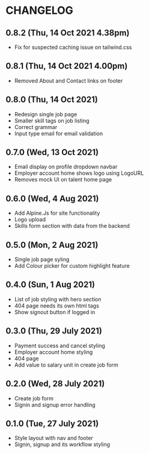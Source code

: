# CHANGELOG

## 0.8.2 (Thu, 14 Oct 2021 4.38pm)
+ Fix for suspected caching issue on tailwind.css

## 0.8.1 (Thu, 14 Oct 2021 4.00pm)
+ Removed About and Contact links on footer

## 0.8.0 (Thu, 14 Oct 2021)
+ Redesign single job page
+ Smaller skill tags on job listing
+ Correct grammar
+ Input type email for email validation

## 0.7.0 (Wed, 13 Oct 2021)
+ Email display on profile dropdown navbar
+ Employer account home shows logo using LogoURL
+ Removes mock UI on talent home page

## 0.6.0 (Wed, 4 Aug 2021)
+ Add Alpine.Js for site functionality
+ Logo upload
+ Skills form section with data from the backend

## 0.5.0 (Mon, 2 Aug 2021)
+ Single job page syling
+ Add Colour picker for custom highlight feature

## 0.4.0 (Sun, 1 Aug 2021)
+ List of job styling with hero section
+ 404 page needs its own html tags
+ Show signout button if logged in

## 0.3.0 (Thu, 29 July 2021)
+ Payment success and cancel styling
+ Employer account home styling
+ 404 page
+ Add value to salary unit in create job form

## 0.2.0 (Wed, 28 July 2021)
+ Create job form
+ Signin and signup error handling

## 0.1.0 (Tue, 27 July 2021)
+ Style layout with nav and footer
+ Signin, signup and its workflow styling
